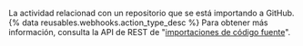 La actividad relacionad con un repositorio que se está importando a GitHub. {% data reusables.webhooks.action_type_desc %} Para obtener más información, consulta la API de REST de "[importaciones de código fuente](/v3/migrations/source_imports/)".